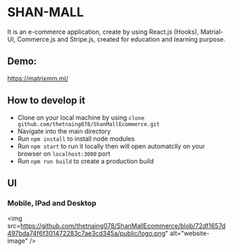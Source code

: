 # SHAN-MALL

It is an e-commerce application, create by using React.js (Hooks), Matrial-UI, Commerce.js and Stripe.js, created for education and learning purpose.

## Demo:

https://matrixmm.ml/

## How to develop it

-   Clone on your local machine by using `clone github.com/thetnaing078/ShanMallEcommerce.git`
-   Navigate into the main directory
-   Run `npm install` to install node modules
-   Run `npm start` to run it locally then will open automatclly on your browser on `localhost:3000` port
-   Run `npm run build` to create a production build

## UI

### Mobile, IPad and Desktop

<img src=https://github.com/thetnaing078/ShanMallEcommerce/blob/72df1657d497bda74f6f301472283c7ae3cd345a/public/logo.png" alt="website-image" />
